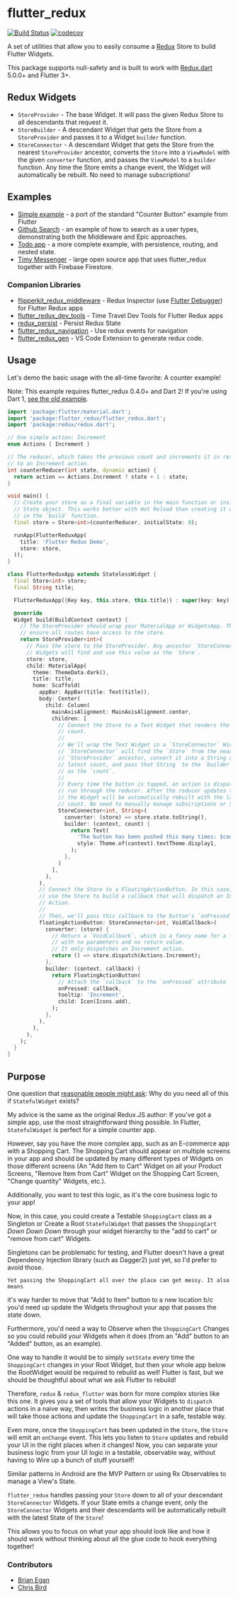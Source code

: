 # flutter_redux

[![Build Status](https://travis-ci.org/brianegan/flutter_redux.svg?branch=master)](https://travis-ci.org/brianegan/flutter_redux)  [![codecov](https://codecov.io/gh/brianegan/flutter_redux/branch/master/graph/badge.svg)](https://codecov.io/gh/brianegan/flutter_redux)

A set of utilities that allow you to easily consume a
[Redux](https://pub.dartlang.org/packages/redux) Store to build Flutter Widgets.

This package supports null-safety and is built to work with
[Redux.dart](https://pub.dartlang.org/packages/redux) 5.0.0+ and Flutter 3+.

## Redux Widgets 

  * `StoreProvider` - The base Widget. It will pass the given Redux Store to all descendants that request it.
  * `StoreBuilder` - A descendant Widget that gets the Store from a `StoreProvider` and passes it to a Widget `builder` function.
  * `StoreConnector` - A descendant Widget that gets the Store from the nearest `StoreProvider` ancestor, converts the `Store` into a `ViewModel` with the given `converter` function, and passes the `ViewModel` to a `builder` function. Any time the Store emits a change event, the Widget will automatically be rebuilt. No need to manage subscriptions!

## Examples

  * [Simple example](https://github.com/brianegan/flutter_redux/tree/master/example/counter) - a port of the standard "Counter Button" example from Flutter
  * [Github Search](https://github.com/brianegan/flutter_redux/tree/master/example/github_search) - an example of how to search as a user types, demonstrating both the Middleware and Epic approaches.
  * [Todo app](https://github.com/brianegan/flutter_architecture_samples/tree/master/redux) - a more complete example, with persistence, routing, and nested state.
  * [Timy Messenger](https://github.com/janoodleFTW/timy-messenger) - large open source app that uses flutter_redux together with Firebase Firestore.
  
### Companion Libraries
  * [flipperkit_redux_middleware](https://pub.dartlang.org/packages/flipperkit_redux_middleware) - Redux Inspector (use [Flutter Debugger](https://github.com/blankapp/flutter-debugger)) for Flutter Redux apps
  * [flutter_redux_dev_tools](https://pub.dartlang.org/packages/flutter_redux_dev_tools) - Time Travel Dev Tools for Flutter Redux apps
  * [redux_persist](https://github.com/Cretezy/redux_persist) - Persist Redux State   
  * [flutter_redux_navigation](https://github.com/flutterings/flutter_redux_navigation) - Use redux events for navigation
  * [flutter_redux_gen](https://marketplace.visualstudio.com/items?itemName=BalaDhruv.flutter-redux-gen) - VS Code Extension to generate redux code.
 
## Usage

Let's demo the basic usage with the all-time favorite: A counter example!

Note: This example requires flutter_redux 0.4.0+ and Dart 2! If you're using
Dart 1, [see the old
example](https://github.com/brianegan/flutter_redux/blob/eb4289795a5a70517686ccd1d161abdb8cc08af5/example/lib/main.dart).

```dart
import 'package:flutter/material.dart';
import 'package:flutter_redux/flutter_redux.dart';
import 'package:redux/redux.dart';

// One simple action: Increment
enum Actions { Increment }

// The reducer, which takes the previous count and increments it in response
// to an Increment action.
int counterReducer(int state, dynamic action) {
  return action == Actions.Increment ? state + 1 : state;
}

void main() {
  // Create your store as a final variable in the main function or inside a
  // State object. This works better with Hot Reload than creating it directly
  // in the `build` function.
  final store = Store<int>(counterReducer, initialState: 0);

  runApp(FlutterReduxApp(
    title: 'Flutter Redux Demo',
    store: store,
  ));
}

class FlutterReduxApp extends StatelessWidget {
  final Store<int> store;
  final String title;

  FlutterReduxApp({Key key, this.store, this.title}) : super(key: key);

  @override
  Widget build(BuildContext context) {
    // The StoreProvider should wrap your MaterialApp or WidgetsApp. This will
    // ensure all routes have access to the store.
    return StoreProvider<int>(
      // Pass the store to the StoreProvider. Any ancestor `StoreConnector`
      // Widgets will find and use this value as the `Store`.
      store: store,
      child: MaterialApp(
        theme: ThemeData.dark(),
        title: title,
        home: Scaffold(
          appBar: AppBar(title: Text(title)),
          body: Center(
            child: Column(
              mainAxisAlignment: MainAxisAlignment.center,
              children: [
                // Connect the Store to a Text Widget that renders the current
                // count.
                //
                // We'll wrap the Text Widget in a `StoreConnector` Widget. The
                // `StoreConnector` will find the `Store` from the nearest
                // `StoreProvider` ancestor, convert it into a String of the
                // latest count, and pass that String  to the `builder` function
                // as the `count`.
                //
                // Every time the button is tapped, an action is dispatched and
                // run through the reducer. After the reducer updates the state,
                // the Widget will be automatically rebuilt with the latest
                // count. No need to manually manage subscriptions or Streams!
                StoreConnector<int, String>(
                  converter: (store) => store.state.toString(),
                  builder: (context, count) {
                    return Text(
                      'The button has been pushed this many times: $count',
                      style: Theme.of(context).textTheme.display1,
                    );
                  },
                )
              ],
            ),
          ),
          // Connect the Store to a FloatingActionButton. In this case, we'll
          // use the Store to build a callback that will dispatch an Increment
          // Action.
          //
          // Then, we'll pass this callback to the button's `onPressed` handler.
          floatingActionButton: StoreConnector<int, VoidCallback>(
            converter: (store) {
              // Return a `VoidCallback`, which is a fancy name for a function
              // with no parameters and no return value. 
              // It only dispatches an Increment action.
              return () => store.dispatch(Actions.Increment);
            },
            builder: (context, callback) {
              return FloatingActionButton(
                // Attach the `callback` to the `onPressed` attribute
                onPressed: callback,
                tooltip: 'Increment',
                child: Icon(Icons.add),
              );
            },
          ),
        ),
      ),
    );
  }
}
```    

## Purpose

One question that [reasonable people might
ask](https://www.reddit.com/r/FlutterDev/comments/6vscdy/a_set_of_utilities_that_allow_you_to_easily/dm3ll7d/):
Why do you need all of this if `StatefulWidget` exists?

My advice is the same as the original Redux.JS author: If you've got a simple
app, use the most straightforward thing possible. In Flutter, `StatefulWidget` is perfect
for a simple counter app.

However, say you have the more complex app, such as an E-commerce app with a
Shopping Cart. The Shopping Cart should appear on multiple screens in your app
and should be updated by many different types of Widgets on those different
screens (An "Add Item to Cart" Widget on all your Product Screens, "Remove Item
from Cart" Widget on the Shopping Cart Screen, "Change quantity" Widgets, etc.).

Additionally, you want to test this logic, as it's the core business
logic to your app!

Now, in this case, you could create a Testable `ShoppingCart` class as a
Singleton or Create a Root `StatefulWidget` that passes the `ShoppingCart `*Down
Down Down* through your widget hierarchy to the "add to cart" or "remove from
cart" Widgets.

Singletons can be problematic for testing, and Flutter doesn't have a great
Dependency Injection library (such as Dagger2) just yet, so I'd prefer to avoid
those.

	Yet passing the ShoppingCart all over the place can get messy. It also means
it's way harder to move that "Add to Item" button to a new location b/c you'd
need up update the Widgets throughout your app that passes the state down.

Furthermore, you'd need a way to Observe when the `ShoppingCart` Changes so you
could rebuild your Widgets when it does (from an "Add" button to an "Added"
button, as an example).

One way to handle it would be to simply `setState` every time the `ShoppingCart`
changes in your Root Widget, but then your whole app below the RootWidget would
be required to rebuild as well! Flutter is fast, but we should be thoughtful about
what we ask Flutter to rebuild!

Therefore, `redux` & `redux_flutter` was born for more complex stories like this
one. It gives you a set of tools that allow your Widgets to `dispatch` actions
in a naive way, then writes the business logic in another place that will take
those actions and update the `ShoppingCart` in a safe, testable way.

Even more, once the `ShoppingCart` has been updated in the `Store`, the `Store`
will emit an `onChange` event. This lets you listen to `Store` updates and
rebuild your UI in the right places when it changes! Now, you can separate your
business logic from your UI logic in a testable, observable way, without having
to Wire up a bunch of stuff yourself!

Similar patterns in Android are the MVP Pattern or using Rx Observables to
manage a View's State.

`flutter_redux` handles passing your `Store` down to all of your
descendant `StoreConnector` Widgets. If your State emits a change event, only
the `StoreConnector` Widgets and their descendants will be automatically rebuilt
with the latest State of the `Store`!

This allows you to focus on what your app should look like and how it should
work without thinking about all the glue code to hook everything together!

### Contributors

  * [Brian Egan](https://github.com/brianegan)
  * [Chris Bird](https://github.com/chrisabird)
